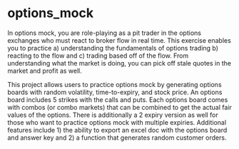 # options_mock
In options mock, you are role-playing as a pit trader in the options exchanges who must react to broker flow in real time. This exercise enables you to practice a) understanding the fundamentals of options trading b) reacting to the flow and c) trading based off of the flow. From understanding what the market is doing, you can pick off stale quotes in the market and profit as well. 

This project allows users to practice options mock by generating options boards with random volatility, time-to-expiry, and stock price. An options board includes 5 strikes with the calls and puts. Each options board comes with combos (or combo markets) that can be combined to get the actual fair values of the options. There is additionally a 2 expiry version as well for those who want to practice options mock with multiple expiries. Additional features include 1) the ability to export an excel doc with the options board and answer key and 2) a function that generates random customer orders.

